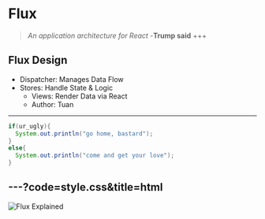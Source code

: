 # Flux 

>_An application architecture for React_
>-**Trump said**
+++

## Flux Design

- Dispatcher: Manages Data Flow
- Stores: Handle State & Logic
  - Views: Render Data via React
  - Author: Tuan

---
```Java
if(ur_ugly){
  System.out.println("go home, bastard");
}
else{
  System.out.println("come and get your love");
}
```
---?code=style.css&title=html
---
![Flux Explained](https://assets-cdn.github.com/images/modules/open_graph/github-octocat.png)
